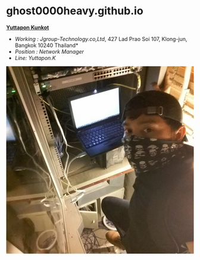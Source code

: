 # ghost0000heavy.github.io

**[Yuttapon Kunkot](https://ghost0000heavy.github.io/)**
* *Working : Jgroup-Technology.co,Ltd*, 427 Lad Prao Soi 107, Klong-jun, Bangkok 10240 Thailand* 
* *Position  :  Network Manager*
* *Line: Yuttapon.K*

 ![adventure config](Config.jpg)

